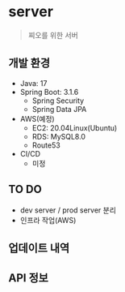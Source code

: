 # server
> 찌오를 위한 서버

## 개발 환경
- Java: 17  
- Spring Boot: 3.1.6    
  - Spring Security
  - Spring Data JPA
- AWS(예정) 
  - EC2: 20.04Linux(Ubuntu)
  - RDS: MySQL8.0
  - Route53
- CI/CD
  - 미정
 
## TO DO
- dev server / prod server 분리
- 인프라 작업(AWS)

## 업데이트 내역

## API 정보
